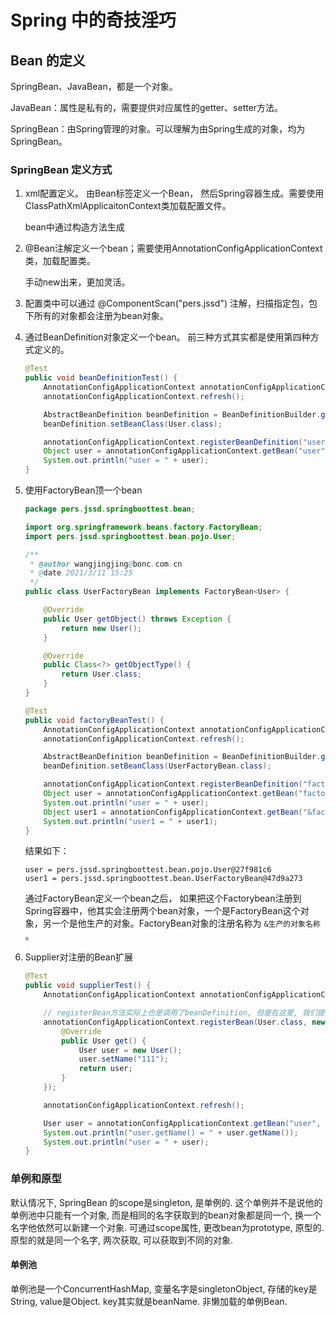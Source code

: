 # Spring 中的奇技淫巧

## Bean 的定义

SpringBean、JavaBean，都是一个对象。

JavaBean：属性是私有的，需要提供对应属性的getter、setter方法。

SpringBean：由Spring管理的对象。可以理解为由Spring生成的对象，均为SpringBean。

### SpringBean 定义方式

1. xml配置定义。 由Bean标签定义一个Bean， 然后Spring容器生成。需要使用ClassPathXmlApplicaitonContext类加载配置文件。

   bean中通过构造方法生成

2. @Bean注解定义一个bean；需要使用AnnotationConfigApplicationContext类，加载配置类。

   手动new出来，更加灵活。

3. 配置类中可以通过 @ComponentScan("pers.jssd") 注解，扫描指定包，包下所有的对象都会注册为bean对象。

4. 通过BeanDefinition对象定义一个bean。 前三种方式其实都是使用第四种方式定义的。

   ```java
   @Test
   public void beanDefinitionTest() {
       AnnotationConfigApplicationContext annotationConfigApplicationContext = new AnnotationConfigApplicationContext();
       annotationConfigApplicationContext.refresh();
   
       AbstractBeanDefinition beanDefinition = BeanDefinitionBuilder.genericBeanDefinition().getBeanDefinition();
       beanDefinition.setBeanClass(User.class);
   
       annotationConfigApplicationContext.registerBeanDefinition("user", beanDefinition);
       Object user = annotationConfigApplicationContext.getBean("user");
       System.out.println("user = " + user);
   }
   ```

5. 使用FactoryBean顶一个bean

   ```java
   package pers.jssd.springboottest.bean;
   
   import org.springframework.beans.factory.FactoryBean;
   import pers.jssd.springboottest.bean.pojo.User;
   
   /**
    * @author wangjingjing@bonc.com.cn
    * @date 2021/3/11 15:25
    */
   public class UserFactoryBean implements FactoryBean<User> {
   
       @Override
       public User getObject() throws Exception {
           return new User();
       }
   
       @Override
       public Class<?> getObjectType() {
           return User.class;
       }
   }
   ```

   ```java
   @Test
   public void factoryBeanTest() {
       AnnotationConfigApplicationContext annotationConfigApplicationContext = new AnnotationConfigApplicationContext();
       annotationConfigApplicationContext.refresh();
   
       AbstractBeanDefinition beanDefinition = BeanDefinitionBuilder.genericBeanDefinition().getBeanDefinition();
       beanDefinition.setBeanClass(UserFactoryBean.class);
   
       annotationConfigApplicationContext.registerBeanDefinition("factory", beanDefinition);
       Object user = annotationConfigApplicationContext.getBean("factory");
       System.out.println("user = " + user);
       Object user1 = annotationConfigApplicationContext.getBean("&factory");
       System.out.println("user1 = " + user1);
   }
   ```

   结果如下：

   ```
   user = pers.jssd.springboottest.bean.pojo.User@27f981c6
   user1 = pers.jssd.springboottest.bean.UserFactoryBean@47d9a273
   ```

   通过FactoryBean定义一个bean之后， 如果把这个Factorybean注册到Spring容器中，他其实会注册两个bean对象，一个是FactoryBean这个对象，另一个是他生产的对象。FactoryBean对象的注册名称为 `&生产的对象名称 `。

6. Supplier对注册的Bean扩展

   ```java
   @Test
   public void supplierTest() {
       AnnotationConfigApplicationContext annotationConfigApplicationContext = new AnnotationConfigApplicationContext();
   
       // registerBean方法实际上也是调用了beanDefinition, 但是在这里, 我们提供了一个 如何构造的方法
       annotationConfigApplicationContext.registerBean(User.class, new Supplier<User>() {
           @Override
           public User get() {
               User user = new User();
               user.setName("111");
               return user;
           }
       });
   
       annotationConfigApplicationContext.refresh();
   
       User user = annotationConfigApplicationContext.getBean("user", User.class);
       System.out.println("user.getName() = " + user.getName());
       System.out.println("user = " + user);
   }
   ```

### 单例和原型

默认情况下, SpringBean 的scope是singleton, 是单例的. 这个单例并不是说他的单例池中只能有一个对象, 而是相同的名字获取到的bean对象都是同一个, 换一个名字他依然可以新建一个对象. 可通过scope属性, 更改bean为prototype, 原型的. 原型的就是同一个名字, 两次获取, 可以获取到不同的对象. 

#### 单例池

单例池是一个ConcurrentHashMap, 变量名字是singletonObject, 存储的key是String, value是Object. key其实就是beanName. 非懒加载的单例Bean.


